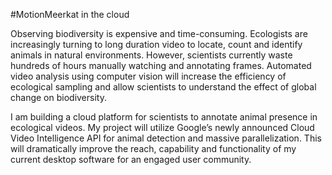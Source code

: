 #MotionMeerkat in the cloud

Observing biodiversity is expensive and time-consuming. Ecologists are increasingly turning to long duration video to locate, count and identify animals in natural environments. However, scientists currently waste hundreds of hours manually watching and annotating frames. Automated video analysis using computer vision will increase the efficiency of ecological sampling and allow scientists to understand the effect of global change on biodiversity.

I am building a cloud platform for scientists to annotate animal presence in ecological videos. My project will utilize Google’s newly announced Cloud Video Intelligence API for animal detection and massive parallelization. This will dramatically improve the reach, capability and functionality of my current desktop software for an engaged user community. 
